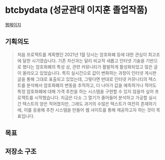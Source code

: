 # btcbydata (성균관대 이지훈 졸업작품)
[웹페이지](btcbyata.ga)

## 기획의도
> 처음 프로젝트를 계획했던 2021년 1월 당시는 암호화폐 등에 대한 관심이 최고조에 달한 시기였습니다. 기존 자산과는 달리 비교적 새롭고 인터넷 기술을 기반으로 했다는 암호화폐의 특성 상, 관련 커뮤니티가 활발하게 활성화되었고 많은 글이 올라오고 있었습니다. 특히 실시간으로 값이 변화하는 과정이 인터넷 게시판 글을 통해 그대로 표출되고 있었는데, 그렇다면 반대로 인터넷 커뮤니티의 텍스트를 분석해서 암호화폐의 변동을 추적하고, 더 나아가 값을 예측하거나 적어도 특정 암호화폐에 대해 가격 추천을 하는 시스템을 구현할 수 있지 않을까 싶어 프로젝트를 시작했습니다. 지금은 다소 그 열기가 줄어들어 분석하고 가공할 실시간 텍스트의 양은 적어졌지만, 그래도 과거의 수많은 텍스트가 여전히 존재하기에, 이를 응용해 추천 시스템을 만들어 웹 사이트를 통해 제공하고자 하는 것이 목표입니다.  

## 목표
> 

## 저장소 구조
> 

